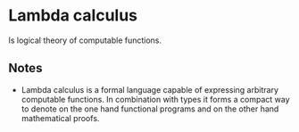# Lambda calculus
Is logical theory of computable functions. 

## Notes
- Lambda calculus is a formal language capable of expressing arbitrary computable functions. In combination with types it forms a compact way to denote on the one hand functional programs and on the other hand mathematical proofs.